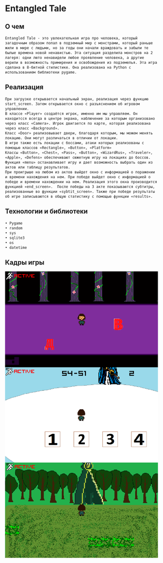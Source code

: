 # Entangled Tale

## О чем

	Entangled Tale - это увлекательная игра про человека, который загадочным образом попал в подземный мир с монстрами, который раньше жили в мире с людьми, но за годы они начали враждовать и забыли те былые времена новой ненавистью. Эта ситуация разделила монстров на 2 лагеря: одни люто ненавидели любое проявление человека, а другие верили в возможность примирения и освобождения из подземелья. Эта игра сделана в 8-битной стилистике. Она реализована на Python с использованием библиотеки pygame. 

## Реализация

	При загрузке открывается начальный экран, реализация через функцию start_screen. Затем открывается окно с разъяснением об игровом управлении. 
	В классе «Player» создаётся игрок, именно им мы управляем. Он находитсся всегда в центре экрана, наблючение за которым организовано через класс «Camera». Игрок двигается по карте, которая реализована через класс «Background».
	Класс «Door» реализовывает двери, благодаря которым, мы можем менять локацию. Они могут различаться в отличии от локации. 
	В игре также есть локации с боссами, атаки которых реализованы с помощью классов «Rectangle», «Button», «Platform»
	Классы «Button», «Chest», «Pass», «Button», «WizardRus», «Traveler», «Apple», «Defens» обеспечивают сюжетную игру на локациях до боссов.
	Функция «menu» останавливает игру и дает возможность выбрать один из актов или таблицу результатов.
	При проигрыше на любом из актов выйдет окно с информацией о поражении и времени нахождения на нем. При победе выйдет окно с информацией о победе и времени нахождении на нем. Реализация этого окна производится функцией «end_screen».  После победы на 3 акте показываются субтитры, реализованные во функции «sybtit_screen». Также при победе результаты об игре записываются в общую статистику с помощью функции «results».

## Технологии и библиотеки

```
• Pygame
• random
• sys
• sqlite3
• os
• datetime
```

## Кадры игры

<img align="center" src="./images/image1.png" />
<img align="center" src="./images/image2.png" />
<img align="center" src="./images/image3.png" />

